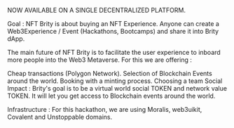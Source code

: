 NOW AVAILABLE ON A SINGLE DECENTRALIZED PLATFORM.

Goal :
NFT Brity is about buying an NFT Experience. Anyone can create a Web3Experience / Event (Hackathons, Bootcamps) and share it into Brity dApp.

The main future of NFT Brity is to facilitate the user experience to inboard more people into the Web3 Metaverse. For this we are offering :

Cheap transactions (Polygon Network).
Selection of Blockchain Events around the world.
Booking with a minting process.
Choosing a team
Social Impact :
Brity's goal is to be a virtual world social TOKEN and network value TOKEN. It will let you get access to Blockchain events around the world.

Infrastructure :
For this hackathon, we are using Moralis, web3uikit, Covalent and Unstoppable domains.